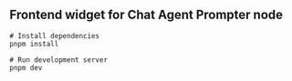 ## Frontend widget for Chat Agent Prompter node

```
# Install dependencies
pnpm install

# Run development server
pnpm dev
```
